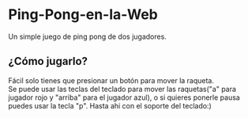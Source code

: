 # Ping-Pong-en-la-Web

Un simple juego de ping pong de dos jugadores.

## ¿Cómo jugarlo?

Fácil solo tienes que presionar un botón para mover la raqueta.<br/>
Se puede usar las teclas del teclado para mover las raquetas("a" para jugador rojo y "arriba" para el jugador azul), o si quieres ponerle pausa puedes usar la tecla "p". Hasta ahi con el soporte del teclado:)
